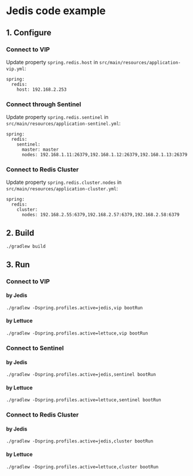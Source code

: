 # Jedis code example

## 1. Configure

### Connect to VIP

Update property `spring.redis.host` in `src/main/resources/application-vip.yml`:
```
spring:
  redis:
    host: 192.168.2.253
```

### Connect through Sentinel

Update property `spring.redis.sentinel` in `src/main/resources/application-sentinel.yml`:
```
spring:
  redis:
    sentinel:
      master: master
      nodes: 192.168.1.11:26379,192.168.1.12:26379,192.168.1.13:26379
```

### Connect to Redis Cluster

Update property `spring.redis.cluster.nodes` in `src/main/resources/application-cluster.yml`:
```
spring:
  redis:
    cluster:
      nodes: 192.168.2.55:6379,192.168.2.57:6379,192.168.2.58:6379
```

## 2. Build

```
./gradlew build
```

## 3. Run

### Connect to VIP

#### by Jedis

```
./gradlew -Dspring.profiles.active=jedis,vip bootRun
```

#### by Lettuce

```
./gradlew -Dspring.profiles.active=lettuce,vip bootRun
```

### Connect to Sentinel

#### by Jedis

```
./gradlew -Dspring.profiles.active=jedis,sentinel bootRun
```

#### by Lettuce

```
./gradlew -Dspring.profiles.active=lettuce,sentinel bootRun
```

### Connect to Redis Cluster

#### by Jedis

```
./gradlew -Dspring.profiles.active=jedis,cluster bootRun
```

#### by Lettuce

```
./gradlew -Dspring.profiles.active=lettuce,cluster bootRun
```
